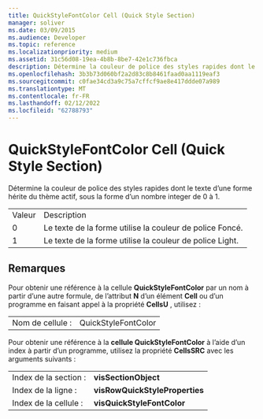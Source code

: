 ```yaml
---
title: QuickStyleFontColor Cell (Quick Style Section)
manager: soliver
ms.date: 03/09/2015
ms.audience: Developer
ms.topic: reference
ms.localizationpriority: medium
ms.assetid: 31c56d08-19ea-4b8b-8be7-42e1c736fbca
description: Détermine la couleur de police des styles rapides dont le texte d’une forme hérite du thème actif, sous la forme d’un nombre integer de 0 à 1.
ms.openlocfilehash: 3b3b73d060bf2a2d83c8b8461faad0aa1119eaf3
ms.sourcegitcommit: c0fae34cd3a9c75a7cffcf9ae8e417ddde07a989
ms.translationtype: MT
ms.contentlocale: fr-FR
ms.lasthandoff: 02/12/2022
ms.locfileid: "62788793"
---
```

# <a name="quickstylefontcolor-cell-quick-style-section"></a>QuickStyleFontColor Cell (Quick Style Section)

Détermine la couleur de police des styles rapides dont le texte d’une forme hérite du thème actif, sous la forme d’un nombre integer de 0 à 1. 
  
|||
|:-----|:-----|
|Valeur  <br/> |Description  <br/> |
|0  <br/> |Le texte de la forme utilise la couleur de police Foncé. |
|1  <br/> |Le texte de la forme utilise la couleur de police Light. |
   
## <a name="remarks"></a>Remarques

Pour obtenir une référence à la cellule **QuickStyleFontColor** par un nom à partir d’une autre formule, de l’attribut **N** d’un élément **Cell** ou d’un programme en faisant appel à la propriété **CellsU** , utilisez : 
  
|||
|:-----|:-----|
| Nom de cellule :  <br/> | QuickStyleFontColor  <br/> |
   
Pour obtenir une référence à la **cellule QuickStyleFontColor** à l’aide d’un index à partir d’un programme, utilisez la propriété **CellsSRC** avec les arguments suivants : 
  
|||
|:-----|:-----|
| Index de la section :  <br/> |**visSectionObject** <br/> |
| Index de la ligne :  <br/> |**visRowQuickStyleProperties** <br/> |
| Index de la cellule :  <br/> |**visQuickStyleFontColor** <br/> |
   

